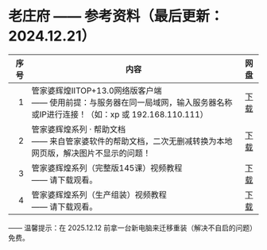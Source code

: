 # 老庄府 —— 参考资料（最后更新：2024.12.21）

| 序号 | 内容                                                         |                             网盘                             |
| ---: | ------------------------------------------------------------ | :----------------------------------------------------------: |
|    1 | 管家婆辉煌ⅡTOP+13.0网络版客户端<br/>—— 使用前提：与服务器在同一局域网，输入服务器名称或IP进行连接！（如：xp 或 192.168.110.111） | <a href="Download/GRASP software.html" target="_blank" rel="noopener noreferrer">下载</a> |
|    2 | 管家婆辉煌系列 · 帮助文档<br/>—— 来自管家婆软件的帮助文档，二次无删减转换为本地网页版，解决图片不显示的问题！ | <a href="Download/GRASP software - help.html" target="_blank" rel="noopener noreferrer">下载</a> |
|    3 | 管家婆辉煌系列（完整版145课）视频教程<br/>—— 请下载观看。    | <a href="Download/GRASP software - help - 1 4 5.html" target="_blank" rel="noopener noreferrer">下载</a> |
|    4 | 管家婆辉煌系列（生产组装）视频教程<br/>—— 请下载观看。       | <a href="Download/GRASP software - mp4.html" target="_blank" rel="noopener noreferrer">下载</a> |

—— 温馨提示：在 2025.12.12 前拿一台新电脑来迁移重装（解决不自启的问题）免费。
